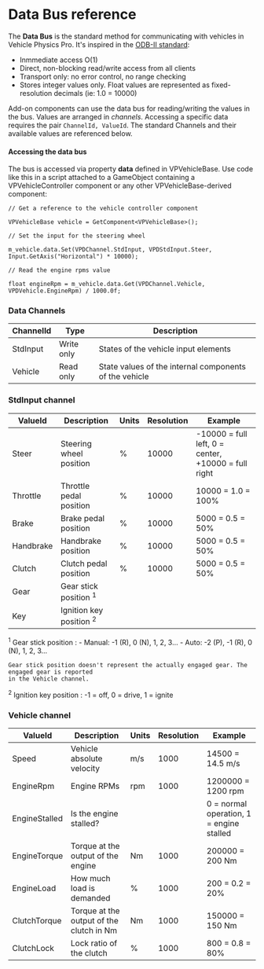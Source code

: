 # Data Bus reference

The **Data Bus** is the standard method for communicating with vehicles in Vehicle Physics Pro. It's
inspired in the [ODB-II standard](http://en.wikipedia.org/wiki/OBD-II_PIDs):

- Inmmediate access O(1)
- Direct, non-blocking read/write access from all clients
- Transport only: no error control, no range checking
- Stores integer values only. Float values are represented as fixed-resolution decimals (ie: 1.0 = 10000)

Add-on components can use the data bus for reading/writing the values in the bus. Values are arranged
in _channels_. Accessing a specific data requires the pair `ChannelId, ValueId`. The standard Channels
and their available values are referenced below.

#### Accessing the data bus

The bus is accessed via property **data** defined in VPVehicleBase. Use code like this in a script
attached to a GameObject containing a VPVehicleController component or any other
VPVehicleBase-derived component:

```
// Get a reference to the vehicle controller component

VPVehicleBase vehicle = GetComponent<VPVehicleBase>();

// Set the input for the steering wheel

m_vehicle.data.Set(VPDChannel.StdInput, VPDStdInput.Steer, Input.GetAxis("Horizontal") * 10000);

// Read the engine rpms value

float engineRpm = m_vehicle.data.Get(VPDChannel.Vehicle, VPDVehicle.EngineRpm) / 1000.0f;
```

### Data Channels

| ChannelId | Type | Description |
| --------- | ---- | ----------- |
| StdInput	| Write only	| States of the vehicle input elements |
| Vehicle	| Read only		| State values of the internal components of the vehicle |

### StdInput channel

| ValueId | Description | Units | Resolution | Example |
| ------- | ----------- | ------| ---------- | ------- |
|Steer		| Steering wheel position	| %		|10000	|-10000 = full left, 0 = center, +10000 = full right
|Throttle	| Throttle pedal position	| %		|10000	|10000 = 1.0 = 100%
|Brake		| Brake pedal position		| %		|10000	|5000 = 0.5 = 50%
|Handbrake	| Handbrake position		| %		|10000	|5000 = 0.5 = 50%
|Clutch		| Clutch pedal position		| %		|10000	|5000 = 0.5 = 50%
|Gear		| Gear stick position <sup>1</sup>
|Key		| Ignition key position <sup>2</sup>


<sup>1</sup> Gear stick position
:	- Manual: -1 (R), 0 (N), 1, 2, 3...
	- Auto: -2 (P), -1 (R), 0 (N), 1, 2, 3...

	Gear stick position doesn't represent the actually engaged gear. The engaged gear is reported
	in the Vehicle channel.

<sup>2</sup> Ignition key position
:	-1 = off, 0 = drive, 1 = ignite

### Vehicle channel

| ValueId | Description | Units | Resolution | Example |
| ------- | ----------- | ------| ---------- | ------- |
|Speed			| Vehicle absolute velocity					| m/s	| 1000	| 14500 = 14.5 m/s
|EngineRpm		| Engine RPMs								| rpm	| 1000	| 1200000 = 1200 rpm
|EngineStalled	| Is the engine stalled? 		 			| 		|       | 0 = normal operation, 1 = engine stalled
|EngineTorque	| Torque at the output of the engine		| Nm	| 1000	| 200000 = 200 Nm
|EngineLoad		| How much load is demanded 				| % 	| 1000	| 200 = 0.2 = 20%
|ClutchTorque	| Torque at the output of the clutch in Nm	| Nm	| 1000	| 150000 = 150 Nm
|ClutchLock		| Lock ratio of the clutch					| %		| 1000	| 800 = 0.8 = 80%


